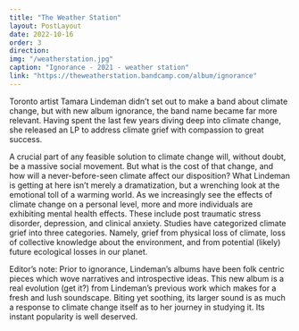 ```yaml
---
title: "The Weather Station"
layout: PostLayout
date: 2022-10-16
order: 3
direction:
img: "/weatherstation.jpg"
caption: "Ignorance - 2021 - weather station"
link: "https://theweatherstation.bandcamp.com/album/ignorance"
---
```


Toronto artist Tamara Lindeman didn’t set out to make a band about climate change, but with new album ignorance, the band name became far more relevant. Having spent the last few years diving deep into climate change, she released an LP to address climate grief with compassion to great success.

 A crucial part of any feasible solution to climate change will, without doubt, be a massive social movement. But what is the cost of that change, and how will a never-before-seen climate affect our disposition? What Lindeman is getting at here isn’t merely a dramatization, but a wrenching look at the emotional toll of a warming world. As we increasingly see the effects of climate change on a personal level, more and more individuals are exhibiting mental health effects. These include post traumatic stress disorder, depression, and clinical anxiety.  Studies have categorized climate grief into three categories. Namely, grief from physical loss of climate, loss of collective knowledge about the environment, and from potential (likely) future ecological losses in our planet.

Editor’s note: Prior to ignorance, Lindeman’s albums have been folk centric pieces which wove narratives and introspective ideas. This new album is a real evolution (get it?) from Lindeman’s previous work which makes for  a fresh and lush soundscape. Biting yet soothing, its larger sound is as much a response to climate change itself as to her journey in studying it. Its instant popularity is well deserved.